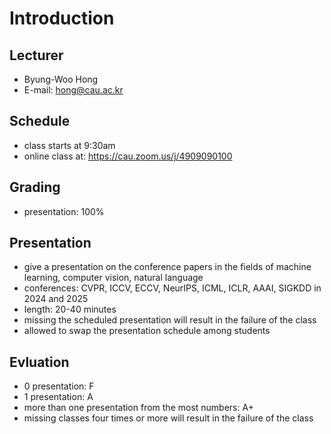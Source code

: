 # Introduction

## Lecturer

- Byung-Woo Hong
- E-mail: hong@cau.ac.kr

## Schedule

- class starts at 9:30am
- online class at: https://cau.zoom.us/j/4909090100

## Grading

- presentation: 100%

## Presentation

- give a presentation on the conference papers in the fields of machine learning, computer vision, natural language
- conferences: CVPR, ICCV, ECCV, NeurIPS, ICML, ICLR, AAAI, SIGKDD in 2024 and 2025
- length: 20-40 minutes
- missing the scheduled presentation will result in the failure of the class
- allowed to swap the presentation schedule among students

## Evluation

- 0 presentation: F
- 1 presentation: A
- more than one presentation from the most numbers: A+
- missing classes four times or more will result in the failure of the class
